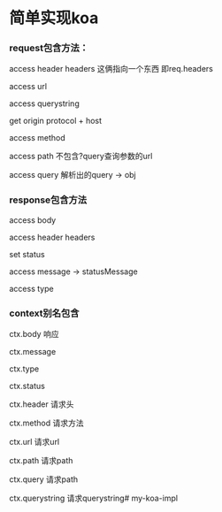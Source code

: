 # 简单实现koa 
### request包含方法：

access header headers 这俩指向一个东西 即req.headers

access url

access querystring

get origin protocol + host

access method

access path 不包含?query查询参数的url

access query 解析出的query -> obj


### response包含方法
access body

access header headers

set status

access message -> statusMessage

access type

### context别名包含
ctx.body 响应

ctx.message

ctx.type

ctx.status

ctx.header 请求头

ctx.method 请求方法

ctx.url 请求url

ctx.path 请求path

ctx.query 请求path

ctx.querystring 请求querystring# my-koa-impl

